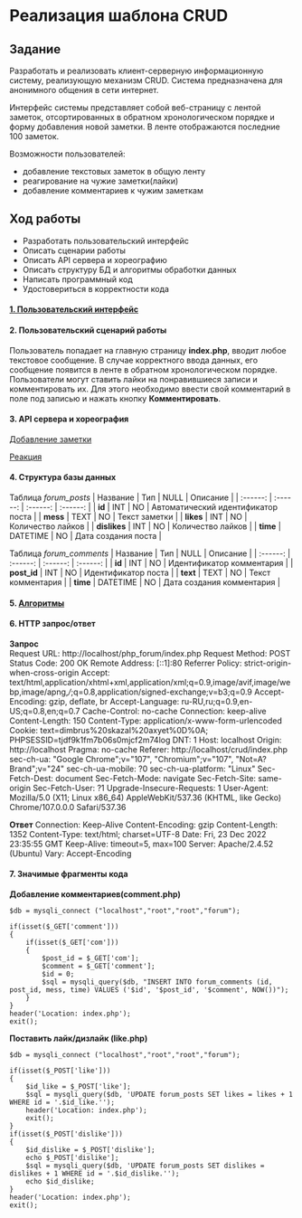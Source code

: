 Реализация шаблона CRUD
========================
Задание
------------------------
Разработать и реализовать клиент-серверную информационную систему, реализующую механизм CRUD.
Система предназначена для анонимного общения в сети интернет.

Интерфейс системы представляет собой веб-страницу с лентой заметок, отсортированных в обратном хронологическом порядке и форму добавления новой заметки. В ленте отображаются последние 100 заметок.

Возможности пользователей:
- добавление текстовых заметок в общую ленту
- реагирование на чужие заметки(лайки)
- добавление комментариев к чужим заметкам

Ход работы
------------------------

- Разработать пользовательский интерфейс
- Описать сценарии работы
- Описать API сервера и хореографию
- Описать структуру БД и алгоритмы обработки данных
- Написать программный код
- Удостовериться в корректности кода

#### [1. Пользовательский интерфейс](https://www.figma.com/file/zWkMC5x3DxDyc4VD2Md942/Untitled?node-id=0%3A1&t=MvG1tGY13IF78Ho0-1)

#### 2. Пользовательский сценарий работы
Пользователь попадает на главную страницу **index.php**, вводит любое текстовое сообщение. В случае корректного ввода данных, его сообщение появится в ленте в обратном хронологическом порядке. 
Пользователи могут ставить лайки на понравившиеся записи и комментировать их. Для этого необходимо ввести свой комментарий в поле под записью и нажать кнопку **Комментировать**.

#### 3. API сервера и хореография
[Добавление заметки](https://sequencediagram.org/index.html#initialData=IYYwLg9gTgBI+CCD4QQ3CCBkQQ7CAMEwggGEEEIghWEFQCgAHYKMASxErIDswZBCEH0AEQTNooxVDHA1AFoAfC3ZsAXIH4QZOix5CKGJkwJALCCAOEFww02QDwg+XIC4QQMIgXUFQBuwMAFNmbDqy485-RQB5BgsU4kJARhBAXhAsJHwgoMBpEEBOEBhKOgATWwAPADoSAAsSGEBBEBgQ1VjdA2MEaK4iJItKazsHcWciIA)  

[Реакция](https://sequencediagram.org/index.html#initialData=IYYwLg9gTgBI+CCD4QQ3CCBkQQ7CAMEwggGEEEIghWEFQCgAHYKMASxErIDswZBCEH0AEQTNooxVDHA1AFoAfC3ZsAXIH4QZOix5CKGIEEQXNkyAOEFwwk2QJwggLhAuoKgDdgYAKbM2HVlx5z+igDyDBYuxISBGEEC8IFhI+H5+gNIgejCUdAAmlgAeAHQkABYkKjC+AZhBIaGAPCAwBsgagOIg+KqYCAW6hlhcRLEmlOZWNuL23LJ8CkKitpIyvPICSgiq6kiA8iD42kV5ecFqrBp6xuDNFtaenJ1DzqhuHv2s3v6BwWERUbGJKWnKGWfZF-kahVULfksak3ka9Y11i0tscgA)  


#### 4. Структура базы данных

 Таблица *forum_posts*
| Название | Тип | NULL | Описание |
| :------: | :------: | :------: | :------: |
| **id** | INT  | NO | Автоматический идентификатор поста |
| **mess** | TEXT | NO | Текст заметки |
| **likes** | INT | NO | Количество лайков |
| **dislikes** | INT | NO | Количество лайков |
| **time** | DATETIME | NO | Дата создания поста |

Таблица *forum_comments*
| Название | Тип | NULL | Описание |
| :------: | :------: | :------: | :------: |
| **id** | INT  | NO | Идентификатор комментария |
| **post_id** | INT  | NO | Идентификатор поста |
| **text** | TEXT | NO | Текст комментария |
| **time** | DATETIME | NO | Дата создания комментария |


#### 5. [Алгоритмы](https://viewer.diagrams.net/?tags=%7B%7D&highlight=0000ff&edit=_blank&layers=1&nav=1#R5Vpdb5swFP01eWyFzWce26Yf0rJpUidt68vkJW7wBhiB05D9%2BhmwwQaaMDWJu%2FaF2Jdrg4%2FPudd2mNhXcXGboTT8SJc4mkBrWUzs2QRCYDsB%2Fykt29riA1gbVhlZCqfWcE%2F%2BYGG0hHVNljjXHBmlESOpblzQJMELptlQltGN7vZII%2F2pKVrhnuF%2BgaK%2B9StZslBYgTdtb9xhsgrFowPo1zdiJJ3FSPIQLelGMdnXE%2Fsqo5TVpbi4wlEJnsSlbnfzzN3mxTKcsDENfnz87BEyd5K7p%2BL7I3G%2BzOcPZ7KbnG3liPGSAyCqNGMhXdEERdet9TKj62SJy24tXmt95pSm3Ai48RdmbCtmE60Z5aaQxZG4iwvCvinl72VX566ozQrRc1XZykrCsm3TqKworcpq26yqyXZ9mOSQ6Tpb4B3YAKd2LAFRWgp0bzGNMX8Qd8hwhBh50hmDBPFWjZ9oepFlaKs4pJQkLFd6%2FlwauIPQkOcIAgkFnQHL68z03hZ2oLXghfothtu70%2BfaNy%2FNULbCTLTTOlaQaU0VFYdp%2BenhFnyIgIfIfTqHPyj8EuAzu37aE4rWAlUTNB2c%2Fr1cGhyQDF0VbDv84AsZpk3Ev6LuvlfUHZOo%2B%2B8Vdc8k6qCHOuEAFudpmPbg34SE4fsUVaPe8HWODh3K03rl8UiKcgoElk84Y7jYjWZ%2F9DIEe3oIlhF9065BZEgO1dWHdSy4pm%2BNpXAkS0FgkqawDzvHbjorr5dWdb2prsGEAxQAaedlWF35Y2s3X2lyVV1d6cbLF1WZp10PxSW9k5952uCtzHEW0vjnmo%2Fyco8oDqGBzjIGWn0RAHhSFThvTQXOWBXYJlUwAHupgpr515L5DZlrkkNFFx0tXCpuU8F%2Fk0y390f70xL9zUV7byTPjQZ772DB%2FkIqown2Tcjn15muFV62ZLeVIExKwYevTAqgv1L8z7UQjI351vBMnUYMwbAYoBLba347FekbQrvKekZPCi%2FVBi%2Ff9Kb%2B%2BIqYdhThjlSEdzRFGBHA8PlfU9l5%2BneYba01VjcvlM0zh3q%2BTgNgn%2FZITg6%2FK0hHkRNQMhVUVlqNtJok4x5IjfJZdWEKxCtp9s66ECgvVvfjyc2PtaBxzImRn78CnYOpcaEPLEj%2B79QH7LEadk3mPjBw%2Ft1dCXr66q%2BvLOmsCW2myO1G3%2Flbc%2FIbG%2BA98F5bfvON5jfLVH5zT5TfXjY5A39SlNJQE5BK8nFpSEscI%2FMFx96KcZ6jFc5fgWzMpwv45nZKYOxWCRrdKoGj7ZX2HhpXmjg9%2BbtHw7ZvnPxmN0Va0rDO%2FXFfRRzmj5ST7ov%2B9esJt7t7dnZ%2FO9H1B9aOLycOtbeCx9lbjVTvgfdQBnNiNyy44HhhgVfbb7dqIrRfwNnXfwE%3D)

#### 6. HTTP запрос/ответ
**Запрос**  
Request URL: http://localhost/php_forum/index.php
Request Method: POST
Status Code: 200 OK
Remote Address: [::1]:80
Referrer Policy: strict-origin-when-cross-origin
Accept: text/html,application/xhtml+xml,application/xml;q=0.9,image/avif,image/webp,image/apng,*/*;q=0.8,application/signed-exchange;v=b3;q=0.9
Accept-Encoding: gzip, deflate, br
Accept-Language: ru-RU,ru;q=0.9,en-US;q=0.8,en;q=0.7
Cache-Control: no-cache
Connection: keep-alive
Content-Length: 150
Content-Type: application/x-www-form-urlencoded
Cookie: text=dimbrus%20skazal%20axyet%0D%0A; PHPSESSID=tjdf9k1fm7b06s0mjcf2m74log
DNT: 1
Host: localhost
Origin: http://localhost
Pragma: no-cache
Referer: http://localhost/crud/index.php
sec-ch-ua: "Google Chrome";v="107", "Chromium";v="107", "Not=A?Brand";v="24"
sec-ch-ua-mobile: ?0
sec-ch-ua-platform: "Linux"
Sec-Fetch-Dest: document
Sec-Fetch-Mode: navigate
Sec-Fetch-Site: same-origin
Sec-Fetch-User: ?1
Upgrade-Insecure-Requests: 1
User-Agent: Mozilla/5.0 (X11; Linux x86_64) AppleWebKit/537.36 (KHTML, like Gecko) Chrome/107.0.0.0 Safari/537.36

**Ответ**
Connection: Keep-Alive
Content-Encoding: gzip
Content-Length: 1352
Content-Type: text/html; charset=UTF-8
Date: Fri, 23 Dec 2022 23:35:55 GMT
Keep-Alive: timeout=5, max=100
Server: Apache/2.4.52 (Ubuntu)
Vary: Accept-Encoding
#### 7. Значимые фрагменты кода
**Добавление комментариев(comment.php)**
```
$db = mysqli_connect ("localhost","root","root","forum");

if(isset($_GET['comment']))
{
    if(isset($_GET['com']))
    {
        $post_id = $_GET['com'];
        $comment = $_GET['comment'];
        $id = 0;
        $sql = mysqli_query($db, "INSERT INTO forum_comments (id, post_id, mess, time) VALUES ('$id', '$post_id', '$comment', NOW())");
    }
}
header('Location: index.php');
exit();

```
**Поставить лайк/дизлайк (like.php)**
```
$db = mysqli_connect ("localhost","root","root","forum");

if(isset($_POST['like']))
{
    $id_like = $_POST['like'];
    $sql = mysqli_query($db, 'UPDATE forum_posts SET likes = likes + 1 WHERE id = '.$id_like.'');
    header('Location: index.php');
    exit();
}
if(isset($_POST['dislike']))
{
    $id_dislike = $_POST['dislike'];
    echo $_POST['dislike'];
    $sql = mysqli_query($db, 'UPDATE forum_posts SET dislikes = dislikes + 1 WHERE id = '.$id_dislike.'');
    echo $id_dislike;
}
header('Location: index.php');
exit();

```
